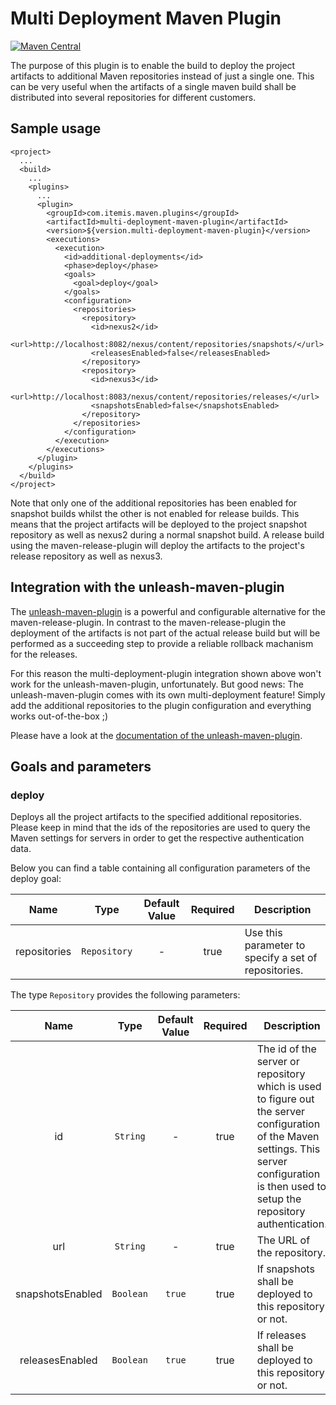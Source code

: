 # Multi Deployment Maven Plugin

[![Maven Central](https://maven-badges.herokuapp.com/maven-central/com.itemis.maven.plugins/multi-deployment-maven-plugin/badge.svg)](https://maven-badges.herokuapp.com/maven-central/com.itemis.maven.plugins/multi-deployment-maven-plugin)

The purpose of this plugin is to enable the build to deploy the project artifacts to additional Maven repositories instead of just a single one.
This can be very useful when the artifacts of a single maven build shall be distributed into several repositories for different customers.


## Sample usage

    <project>
      ...
      <build>
        ...
        <plugins>
          ...
          <plugin>
            <groupId>com.itemis.maven.plugins</groupId>
            <artifactId>multi-deployment-maven-plugin</artifactId>
            <version>${version.multi-deployment-maven-plugin}</version>
            <executions>
              <execution>
                <id>additional-deployments</id>
                <phase>deploy</phase>
                <goals>
                  <goal>deploy</goal>
                </goals>
                <configuration>
                  <repositories>
                    <repository>
                      <id>nexus2</id>
                      <url>http://localhost:8082/nexus/content/repositories/snapshots/</url>
                      <releasesEnabled>false</releasesEnabled>
                    </repository>
                    <repository>
                      <id>nexus3</id>
                      <url>http://localhost:8083/nexus/content/repositories/releases/</url>
                      <snapshotsEnabled>false</snapshotsEnabled>
                    </repository>
                  </repositories>
                </configuration>
              </execution>
            </executions>
          </plugin>
        </plugins>
      </build>
    </project>

Note that only one of the additional repositories has been enabled for snapshot builds whilst the other is not enabled for release builds. This means that the project artifacts will be deployed to the project snapshot repository as well as nexus2 during a normal snapshot build. A release build using the maven-release-plugin will deploy the artifacts to the project's release repository as well as nexus3.


## Integration with the unleash-maven-plugin

The [unleash-maven-plugin](https://github.com/shillner/unleash-maven-plugin) is a powerful and configurable alternative for the maven-release-plugin. In contrast to the maven-release-plugin the deployment of the artifacts is not part of the actual release build but will be performed as a succeeding step to provide a reliable rollback machanism for the releases.

For this reason the multi-deployment-plugin integration shown above won't work for the unleash-maven-plugin, unfortunately. But good news: The unleash-maven-plugin comes with its own multi-deployment feature! Simply add the additional repositories to the plugin configuration and everything works out-of-the-box ;)

Please have a look at the [documentation of the unleash-maven-plugin](https://github.com/shillner/unleash-maven-plugin/wiki).


## Goals and parameters

### deploy

Deploys all the project artifacts to the specified additional repositories. Please keep in mind that the ids of the repositories are used to query the Maven settings for servers in order to get the respective authentication data.

Below you can find a table containing all configuration parameters of the deploy goal:

| Name | Type | Default Value | Required | Description |
|:----:|:----:|:-------------:|:--------:|-------------|
| repositories | `Repository` | - | true | Use this parameter to specify a set of repositories. |

The type `Repository` provides the following parameters:

| Name | Type | Default Value | Required | Description |
|:----:|:----:|:-------------:|:--------:|-------------|
| id | `String` | - | true | The id of the server or repository which is used to figure out the server configuration of the Maven settings. This server configuration is then used to setup the repository authentication. |
| url | `String` | - | true | The URL of the repository. |
| snapshotsEnabled | `Boolean` | `true` | true | If snapshots shall be deployed to this repository or not. |
| releasesEnabled | `Boolean` | `true` | true | If releases shall be deployed to this repository or not. |
